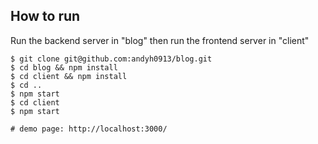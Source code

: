 ## How to run

Run the backend server in "blog" then run the frontend server in "client"

```
$ git clone git@github.com:andyh0913/blog.git
$ cd blog && npm install
$ cd client && npm install
$ cd ..
$ npm start
$ cd client 
$ npm start

# demo page: http://localhost:3000/
```